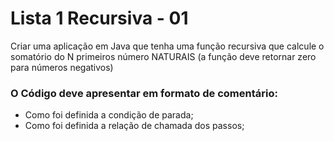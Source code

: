 # Lista 1 Recursiva - 01

Criar uma aplicação em Java que tenha uma função recursiva que calcule o somatório do N primeiros
número NATURAIS (a função deve retornar zero para números negativos)

### O Código deve apresentar em formato de comentário: 

* Como foi definida a condição de parada;
* Como foi definida a relação de chamada dos passos;
